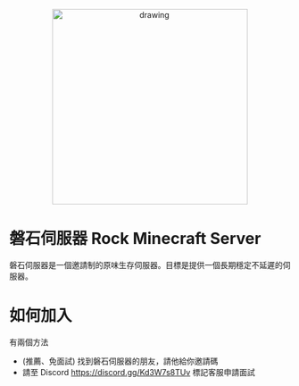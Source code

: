 <p align="center">
<img src="https://raw.githubusercontent.com/rock-mc/rock-mc/main/logo.png" alt="drawing" width="350" style="vertical-align:middle"/>
</p>

# 磐石伺服器 Rock Minecraft Server
磐石伺服器是一個邀請制的原味生存伺服器。目標是提供一個長期穩定不延遲的伺服器。  

# 如何加入
有兩個方法
- (推薦、免面試) 找到磐石伺服器的朋友，請他給你邀請碼
- 請至 Discord https://discord.gg/Kd3W7s8TUv 標記客服申請面試
